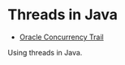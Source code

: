 # Threads in Java

* [Oracle Concurrency Trail](https://docs.oracle.com/javase/tutorial/essential/concurrency/index.html)

Using threads in Java.